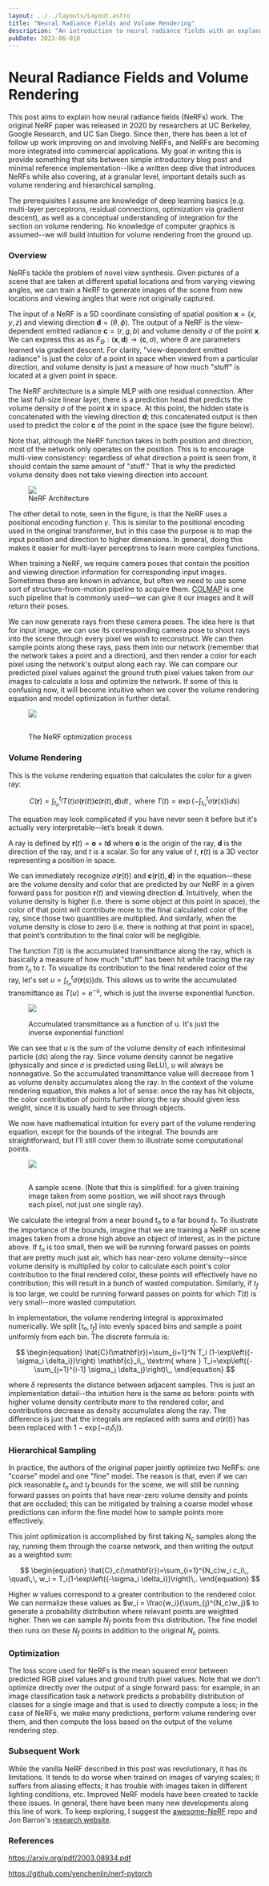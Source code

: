 ```yaml
---
layout: ../../layouts/Layout.astro
title: "Neural Radiance Fields and Volume Rendering"
description: "An introduction to neural radiance fields with an explanation of the math behind volume rendering"
pubDate: 2023-06-018
---
```


# Neural Radiance Fields and Volume Rendering

This post aims to explain how neural radiance fields (NeRFs) work. The original NeRF paper was released in 2020 by researchers at UC Berkeley, Google Research, and UC San Diego. Since then, there has been a lot of follow up work improving on and involving NeRFs, and NeRFs are becoming more integrated into commercial applications. My goal in writing this is provide something that sits between simple introductory blog post and minimal reference implementation--like a written deep dive that introduces NeRFs while also covering, at a granular level, important details such as volume rendering and hierarchical sampling.

The prerequisites I assume are knowledge of deep learning basics (e.g. multi-layer perceptrons, residual connections, optimization via gradient descent), as well as a conceptual understanding of integration for the section on volume rendering. No knowledge of computer graphics is assumed--we will build intuition for volume rendering from the ground up.

### Overview

NeRFs tackle the problem of novel view synthesis. Given pictures of a scene that are taken at different spatial locations and from varying viewing angles, we can train a NeRF to generate images of the scene from new locations and viewing angles that were not originally captured.

The input of a NeRF is a 5D coordinate consisting of spatial position $\textbf{x} = (x,y,z)$ and viewing direction $\textbf{d} = (\theta, \phi)$. The output of a NeRF is the view-dependent emitted radiance $\mathbf{c} =(r,g,b)$ and volume density $\sigma$ of the point $\textbf{x}$. We can express this as as $F_{\Theta} : (\textbf{x}, \textbf{d}) \rightarrow (\textbf{c}, \sigma)$, where $\Theta$ are parameters learned via gradient descent. For clarity, "view-dependent emitted radiance" is just the color of a point in space when viewed from a particular direction, and volume density is just a measure of how much "stuff" is located at a given point in space.

The NeRF architecture is a simple MLP with one residual connection. After the last full-size linear layer, there is a prediction head that predicts the volume density $\sigma$ of the point $\textbf{x}$ in space. At this point, the hidden state is concatenated with the viewing direction $\textbf{d}$; this concatenated output is then used to predict the color $\textbf{c}$ of the point in the space (see the figure below).

Note that, although the NeRF function takes in both position and direction, most of the network only operates on the position. This is to encourage multi-view consistency: regardless of what direction a point is seen from, it should contain the same amount of "stuff." That is why the predicted volume density does not take viewing direction into account.

<figure>
  <img src="/images/nerfs/nerf-architecture.png">
  <figcaption>NeRF Architecture</figcaption>
</figure>

The other detail to note, seen in the figure, is that the NeRF uses a positional encoding function $\gamma$. This is similar to the positional encoding used in the original transformer, but in this case the purpose is to map the input position and direction to higher dimensions. In general, doing this makes it easier for multi-layer perceptrons to learn more complex functions.

When training a NeRF, we require camera poses that contain the position and viewing direction information for corresponding input images. Sometimes these are known in advance, but often we need to use some sort of structure-from-motion pipeline to acquire them. [COLMAP](https://colmap.github.io/) is one such pipeline that is commonly used—we can give it our images and it will return their poses.

We can now generate rays from these camera poses. The idea here is that for input image, we can use its corresponding camera pose to shoot rays into the scene through every pixel we wish to reconstruct. We can then sample points along these rays, pass them into our network (remember that the network takes a point and a direction), and then render a color for each pixel using the network's output along each ray. We can compare our predicted pixel values against the ground truth pixel values taken from our images to calculate a loss and optimize the network. If some of this is confusing now, it will become intuitive when we cover the volume rendering equation and model optimization in further detail.

<figure>
  <img src="/images/nerfs/nerf-figure2.png">
  <figcaption style="margin-top: 30px;">The NeRF optimization process</figcaption>
</figure>

### Volume Rendering

This is the volume rendering equation that calculates the color for a given ray:

$$
\begin{equation}
C(\mathbf{r}) = \int_{t_n}^{t_f}T(t)\sigma(\mathbf{r}(t))\mathbf{c}(\mathbf{r}(t),\mathbf{d})dt\,, \textrm{ where }
T(t) = \exp \left({-\int_{t_n}^{t}\sigma(\mathbf{r}(s))ds}\right)
\end{equation}
$$

The equation may look complicated if you have never seen it before but it's actually very interpretable—let’s break it down.

A ray is defined by $\textbf{r}(t) = \textbf{o} + t\textbf{d}$ where $\textbf{o}$ is the origin of the ray, $\textbf{d}$ is the direction of the ray, and $t$ is a scalar. So for any value of $t$, $\textbf{r}(t)$ is a 3D vector representing a position in space.

We can immediately recognize $\sigma(\textbf{r}(t))$ and $\textbf{c}(\textbf{r}(t), \textbf{d})$ in the equation—these are the volume density and color that are predicted by our NeRF in a given forward pass for position $\textbf{r}(t)$ and viewing direction $\textbf{d}$. Intuitively, when the volume density is higher (i.e. there is some object at this point in space), the color of that point will contribute more to the final calculated color of the ray, since those two quantities are multiplied. And similarly, when the volume density is close to zero (i.e. there is nothing at that point in space), that point’s contribution to the final color will be negligible.

The function $T(t)$ is the accumulated transmittance along the ray, which is basically a measure of how much "stuff" has been hit while tracing the ray from $t_n$ to $t$. To visualize its contribution to the final rendered color of the ray, let's set $u = \int_{t_n}^{t}\sigma(\mathbf{r}(s))ds$. This allows us to write the accumulated transmittance as $T(u) = e^{-u}$, which is just the inverse exponential function.

<figure>
  <img src="/images/nerfs/e^-x.png">
  <figcaption style="margin-top: 15px;">Accumulated transmittance as a function of u. It's just the inverse exponential function!</figcaption>
</figure>

We can see that $u$ is the sum of the volume density of each infinitesimal particle ($ds$) along the ray. Since volume density cannot be negative (physically and since $\sigma$ is predicted using ReLU), $u$ will always be nonnegative. So the accumulated transmittance value will decrease from 1 as volume density accumulates along the ray. In the context of the volume rendering equation, this makes a lot of sense: once the ray has hit objects, the color contribution of points further along the ray should given less weight, since it is usually hard to see through objects.

We now have mathematical intuition for every part of the volume rendering equation, except for the bounds of the integral. The bounds are straightforward, but I'll still cover them to illustrate some computational points.

<figure>
  <img src="/images/nerfs/nerf-scene.001.png">
  <figcaption style="margin-top: 30px;">A sample scene. (Note that this is simplified: for a given training image taken from some position, we will shoot rays through each pixel, not just one single ray).</figcaption>
</figure>

We calculate the integral from a near bound $t_n$ to a far bound $t_f$. To illustrate the importance of the bounds, imagine that we are training a NeRF on scene images taken from a drone high above an object of interest, as in the picture above. If $t_n$ is too small, then we will be running forward passes on points that are pretty much just air, which has near-zero volume density--since volume density is multiplied by color to calculate each point's color contribution to the final rendered color, these points will effectively have no contribution; this will result in a bunch of wasted computation. Similarly, if $t_f$ is too large, we could be running forward passes on points for which $T(t)$ is very small--more wasted computation.

In implementation, the volume rendering integral is approximated numerically. We split $[t_n, t_f]$ into evenly spaced bins and sample a point uniformly from each bin. The discrete formula is:

$$
\begin{equation}
\hat{C}(\mathbf{r})=\sum_{i=1}^N T_i (1-\exp\left({-\sigma_i \delta_i})\right) \mathbf{c}_i\,, \textrm{ where }
T_i=\exp\left({- \sum_{j=1}^{i-1} \sigma_j \delta_j}\right)\,,
\end{equation}
$$

where $\delta$ represents the distance between adjacent samples. This is just an implementation detail--the intuition here is the same as before: points with higher volume density contribute more to the rendered color, and contributions decrease as density accumulates along the ray. The difference is just that the integrals are replaced with sums and $\sigma(\mathbf{r}(t))$ has been replaced with $1 - \exp \left(-\sigma_i \delta_i)\right)$.

### Hierarchical Sampling

In practice, the authors of the original paper jointly optimize two NeRFs: one "coarse" model and one "fine" model. The reason is that, even if we can pick reasonable $t_n$ and $t_f$ bounds for the scene, we will still be running forward passes on points that have near-zero volume density and points that are occluded; this can be mitigated by training a coarse model whose predictions can inform the fine model how to sample points more effectively.

This joint optimization is accomplished by first taking $N_c$ samples along the ray, running them through the coarse network, and then writing the output as a weighted sum:

$$
\begin{equation}
  \hat{C}_c(\mathbf{r})=\sum_{i=1}^{N_c}w_i c_i\,, \quad\,\,
  w_i = T_i(1-\exp\left({-\sigma_i \delta_i})\right)\,.
\end{equation}
$$

Higher $w$ values correspond to a greater contribution to the rendered color. We can normalize these values as $w_i = \frac{w_i}{\sum_{j}^{N_c}w_j}$ to generate a probability distribution where relevant points are weighted higher. Then we can sample $N_f$ points from this distribution. The fine model then runs on these $N_f$ points in addition to the original $N_c$ points.

### Optimization

The loss score used for NeRFs is the mean squared error between predicted RGB pixel values and ground truth pixel values. Note that we don't optimize directly over the output of a single forward pass: for example, in an image classification task a network predicts a probability distribution of classes for a single image and that is used to directly compute a loss; in the case of NeRFs, we make many predictions, perform volume rendering over them, and then compute the loss based on the output of the volume rendering step.

### Subsequent Work

While the vanilla NeRF described in this post was revolutionary, it has its limitations. It tends to do worse when trained on images of varying scales; it suffers from aliasing effects; it has trouble with images taken in different lighting conditions, etc. Improved NeRF models have been created to tackle these issues. In general, there have been many new developments along this line of work. To keep exploring, I suggest the [awesome-NeRF](https://github.com/awesome-NeRF/awesome-NeRF) repo and Jon Barron's [research website](https://jonbarron.info/).

### References

https://arxiv.org/pdf/2003.08934.pdf

https://github.com/yenchenlin/nerf-pytorch
